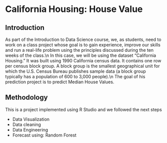 # California Housing: House Value

## Introduction
As part of the Introduction to Data Science course, we, as students, need to work on a
class project whose goal is to gain experience, improve our skills and run a real-life
problem using the principles discussed during the ten weeks of the class.\n
In this case, we will be using the dataset “California Housing.” It was built using 1990
California census data. It contains one row per census block group. A block group is the
smallest geographical unit for which the U.S. Census Bureau publishes sample data (a
block group typically has a population of 600 to 3,000 people).\n
The goal of his prediction project is to predict Median House Values.

## Methodology
This is a project implemented using R Studio and we followed the next steps
- Data Visualization
- Data cleaning
- Data Engineering
- Forecast using: Random Forest
